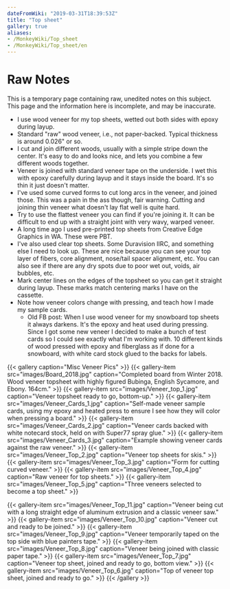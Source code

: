 ```yaml
---
dateFromWiki: "2019-03-31T18:39:53Z"
title: "Top sheet"
gallery: true
aliases:
- /MonkeyWiki/Top_sheet
- /MonkeyWiki/Top_sheet/en
---
```

# Raw Notes
This is a temporary page containing raw, unedited notes on this subject. This page and the information here is incomplete, and may be inaccurate. 

- I use wood veneer for my top sheets, wetted out both sides with epoxy during layup.
- Standard "raw" wood veneer, i.e., not paper-backed. Typical thickness is around 0.026" or so. 
- I cut and join different woods, usually with a simple stripe down the center. It's easy to do and looks nice, and lets you combine a few different woods together.
- Veneer is joined with standard veneer tape on the underside. I wet this with epoxy carefully during layup and it stays inside the board. It's so thin it just doesn't matter.
- I've used some curved forms to cut long arcs in the veneer, and joined those. This was a pain in the ass though, fair warning. Cutting and joining thin veneer what doesn't lay flat well is quite hard.
- Try to use the flattest veneer you can find if you're joining it. It can be difficult to end up with a straight joint with very wavy, warped veneer.
- A long time ago I used pre-printed top sheets from Creative Edge Graphics in WA. These were PBT.
- I've also used clear top sheets. Some Duravision IIRC, and something else I need to look up. These are nice because you can see your top layer of fibers, core alignment, nose/tail spacer alignment, etc. You can also see if there are any dry spots due to poor wet out, voids, air bubbles, etc.
- Mark center lines on the edges of the topsheet so you can get it straight during layup. These marks match centering marks I have on the cassette. 
- Note how veneer colors change with pressing, and teach how I made my sample cards.
  - Old FB post: When I use wood veneer for my snowboard top sheets it always darkens. It's the epoxy and heat used during pressing. Since I got some new veneer I decided to make a bunch of test cards so I could see exactly what I'm working with. 10 different kinds of wood pressed with epoxy and fiberglass as if done for a snowboard, with white card stock glued to the backs for labels.


{{< gallery  caption="Misc Veneer Pics" >}}
{{< gallery-item src="images/Board_2018.jpg" caption="Completed board from Winter 2018. Wood veneer topsheet with highly figured Bubinga, English Sycamore, and Ebony. 164cm." >}}
{{< gallery-item src="images/Veneer_top_1.jpg" caption="Veneer topsheet ready to go, bottom-up." >}}
{{< gallery-item src="images/Veneer_Cards_1.jpg" caption="Self-made veneer sample cards, using my epoxy and heated press to ensure I see how they will color when pressing a board." >}}
{{< gallery-item src="images/Veneer_Cards_2.jpg" caption="Veneer cards backed with white notecard stock, held on with Super77 spray glue." >}}
{{< gallery-item src="images/Veneer_Cards_3.jpg" caption="Example showing veneer cards against the raw veneer." >}}
{{< gallery-item src="images/Veneer_Top_2.jpg" caption="Veneer top sheets for skis." >}}
{{< gallery-item src="images/Veneer_Top_3.jpg" caption="Form for cutting curved veneer." >}}
{{< gallery-item src="images/Veneer_Top_4.jpg" caption="Raw veneer for top sheets." >}}
{{< gallery-item src="images/Veneer_Top_5.jpg" caption="Three veneers selected to become a top sheet." >}}

{{< gallery-item src="images/Veneer_Top_11.jpg" caption="Veneer being cut with a long straight edge of aluminum extrusion and a classic veneer saw." >}}
{{< gallery-item src="images/Veneer_Top_10.jpg" caption="Veneer cut and ready to be joined." >}}
{{< gallery-item src="images/Veneer_Top_9.jpg" caption="Veneer temporarily taped on the top side with blue painters tape." >}}
{{< gallery-item src="images/Veneer_Top_8.jpg" caption="Veneer being joined with classic paper tape." >}}
{{< gallery-item src="images/Veneer_Top_7.jpg" caption="Veneer top sheet, joined and ready to go, bottom view." >}}
{{< gallery-item src="images/Veneer_Top_6.jpg" caption="Top of veneer top sheet, joined and ready to go." >}}
{{< /gallery >}}





